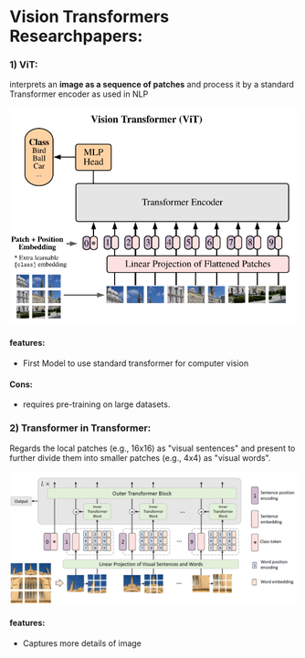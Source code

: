# Vision Transformers Researchpapers:

### 1) ViT:
interprets an **image as a sequence of patches** and process it by a standard Transformer encoder as used in NLP

![vit_architecture](/VisionTransformers/AN%20IMAGE%20IS%20WORTH%2016X16%20WORDS/vit_architecture.png)

#### features:
* First Model to use standard transformer for computer vision

#### Cons:
* requires pre-training on large datasets.

### 2) Transformer in Transformer:

Regards the local patches (e.g., 16x16) as "visual sentences" and present to further divide them into smaller patches (e.g., 4x4) as "visual words".

![tnt_architecture](/VisionTransformers/AN%20IMAGE%20IS%20WORTH%2016X16%20WORDS/TnT_architecture.png)

#### features:
* Captures more details of image
